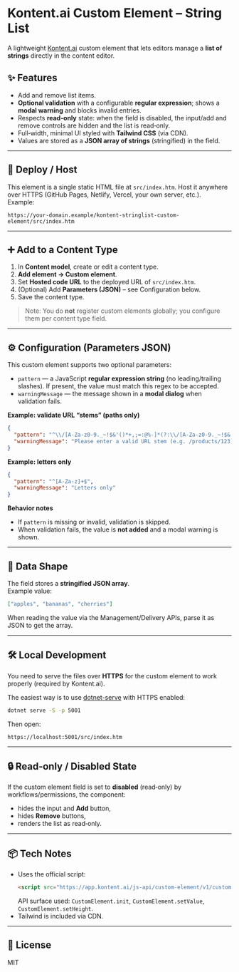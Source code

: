 # Kontent.ai Custom Element – String List

A lightweight [Kontent.ai](https://kontent.ai) custom element that lets editors manage a **list of strings** directly in the content editor.

## ✨ Features
- Add and remove list items.
- **Optional validation** with a configurable **regular expression**; shows a **modal warning** and blocks invalid entries.
- Respects **read‑only** state: when the field is disabled, the input/add and remove controls are hidden and the list is read‑only.
- Full‑width, minimal UI styled with **Tailwind CSS** (via CDN).
- Values are stored as a **JSON array of strings** (stringified) in the field.

---

## 🚀 Deploy / Host

This element is a single static HTML file at `src/index.htm`. Host it anywhere over HTTPS (GitHub Pages, Netlify, Vercel, your own server, etc.).  
Example:
```
https://your-domain.example/kontent-stringlist-custom-element/src/index.htm
```

---

## ➕ Add to a Content Type

1. In **Content model**, create or edit a content type.
2. **Add element → Custom element**.
3. Set **Hosted code URL** to the deployed URL of `src/index.htm`.
4. (Optional) Add **Parameters (JSON)** – see Configuration below.
5. Save the content type.

> Note: You do **not** register custom elements globally; you configure them per content type field.

---

## ⚙️ Configuration (Parameters JSON)

This custom element supports two optional parameters:

- `pattern` — a JavaScript **regular expression string** (no leading/trailing slashes). If present, the value must match this regex to be accepted.
- `warningMessage` — the message shown in a **modal dialog** when validation fails.

**Example: validate URL “stems” (paths only)**
```json
{
  "pattern": "^\\/[A-Za-z0-9._~!$&'()*+,;=:@%-]*(?:\\/[A-Za-z0-9._~!$&'()*+,;=:@%-]*)*$",
  "warningMessage": "Please enter a valid URL stem (e.g. /products/123)"
}
```

**Example: letters only**
```json
{
  "pattern": "^[A-Za-z]+$",
  "warningMessage": "Letters only"
}
```

**Behavior notes**
- If `pattern` is missing or invalid, validation is skipped.
- When validation fails, the value is **not added** and a modal warning is shown.

---

## 🧰 Data Shape

The field stores a **stringified JSON array**.  
Example value:
```json
["apples", "bananas", "cherries"]
```

When reading the value via the Management/Delivery APIs, parse it as JSON to get the array.

---


## 🛠 Local Development

You need to serve the files over **HTTPS** for the custom element to work properly (required by Kontent.ai).

The easiest way is to use [dotnet-serve](https://github.com/natemcmaster/dotnet-serve) with HTTPS enabled:

```bash
dotnet serve -S -p 5001
```

Then open:
```
https://localhost:5001/src/index.htm
```

---

## 🔒 Read‑only / Disabled State

If the custom element field is set to **disabled** (read‑only) by workflows/permissions, the component:
- hides the input and **Add** button,
- hides **Remove** buttons,
- renders the list as read‑only.

---

## 📦 Tech Notes

- Uses the official script:
  ```html
  <script src="https://app.kontent.ai/js-api/custom-element/v1/custom-element.min.js"></script>
  ```
  API surface used: `CustomElement.init`, `CustomElement.setValue`, `CustomElement.setHeight`.
- Tailwind is included via CDN.

---

## 📄 License

MIT